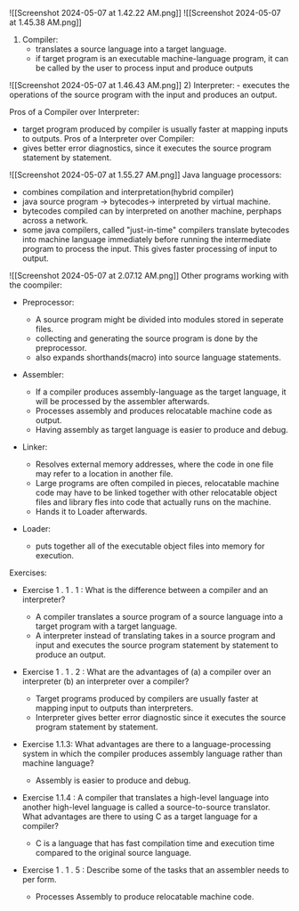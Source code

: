 ![[Screenshot 2024-05-07 at 1.42.22 AM.png]]
![[Screenshot 2024-05-07 at 1.45.38 AM.png]]
1) Compiler:
	- translates a source language into a target language.
	- if target program is an executable machine-language program, it can be called by the user to process input and produce outputs


![[Screenshot 2024-05-07 at 1.46.43 AM.png]]
2) Interpreter:
	- executes the operations of the source program with the input and produces an output.



Pros of a Compiler over Interpreter:
- target program produced by compiler is usually faster at mapping inputs to outputs.
Pros of a Interpreter over Compiler:
- gives better error diagnostics, since it executes the source program statement by statement.



![[Screenshot 2024-05-07 at 1.55.27 AM.png]]
Java language processors:
- combines compilation and interpretation(hybrid compiler)
- java source program -> bytecodes-> interpreted by virtual machine.
- bytecodes compiled can by interpreted on another machine, perphaps across a network.
- some java compilers, called "just-in-time" compilers translate bytecodes into machine language immediately before running the intermediate program to process the input. This gives faster processing of input to output.



![[Screenshot 2024-05-07 at 2.07.12 AM.png]]
Other programs working with the coompiler:
- Preprocessor:
	- A source program might be divided into modules stored in seperate files.
	- collecting and generating the source program is done by the preprocessor.
	- also expands shorthands(macro) into source language statements.

- Assembler:
	- If a compiler produces assembly-language as the target language, it will be processed by the assembler afterwards.
	- Processes assembly and produces relocatable machine code as output.
	- Having assembly as target language is easier to produce and debug.

- Linker:
	- Resolves external memory addresses, where the code in one file may refer to a location in another file.
	- Large programs are often compiled in pieces, relocatable machine code may have to be linked together with other relocatable object files and library fles into code that actually runs on the machine.
	- Hands it to Loader afterwards.

- Loader:
	- puts together all of the executable object files into memory for execution.


Exercises:
- Exercise 1 . 1 . 1 : What is the difference between a compiler and an interpreter? 
	- A compiler translates a source program of a source language into a target program with a target language.
	- A interpreter instead of translating takes in a source program and input and executes the source program statement by statement to produce an output.
	
- Exercise 1 . 1 . 2 : What are the advantages of (a) a compiler over an interpreter (b) an interpreter over a compiler?
	- Target programs produced by compilers are usually faster at mapping input to outputs than interpreters.
	- Interpreter gives better error diagnostic since it executes the source program statement by statement.
	
- Exercise 1.1.3: What advantages are there to a language-processing system in which the compiler produces assembly language rather than machine language?
	- Assembly is easier to produce and debug.

- Exercise 1.1.4 : A compiler that translates a high-level language into another high-level language is called a source-to-source translator. What advantages are there to using C as a target language for a compiler?
	- C is a language that has fast compilation time and execution time compared to the original source language.
	
- Exercise 1 . 1 . 5 : Describe some of the tasks that an assembler needs to per­ form.
	- Processes Assembly to produce relocatable machine code.